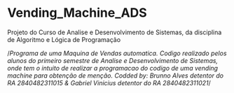 # Vending_Machine_ADS
Projeto do Curso de Analise e Desenvolvimento de Sistemas, da disciplina de Algoritmo e Lógica de Programação

/*Programa de uma Maquina de Vendas automatica. Codigo realizado pelos alunos do primeiro semestre de Analise e Desenvolvimento de Sistemas, onde tem o intuito de realizar a programacao do codigo de uma vending machine para obtenção de menção. Codded by: Brunno Alves detentor do RA 2840482311015 & Gabriel Vinicius detentor do RA 2840482311021*/
